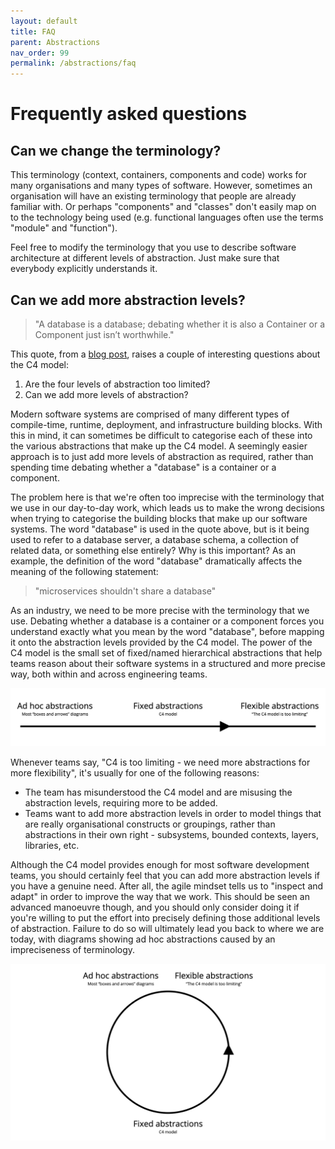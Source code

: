 ```yaml
---
layout: default
title: FAQ
parent: Abstractions
nav_order: 99
permalink: /abstractions/faq
---
```


# Frequently asked questions

## Can we change the terminology?

This terminology (context, containers, components and code) works for many organisations and many types of software. 
However, sometimes an organisation will have an existing terminology that people are already familiar with. Or perhaps 
"components" and "classes" don't easily map on to the technology being used (e.g. functional languages often use the 
terms "module" and "function").

Feel free to modify the terminology that you use to describe software architecture at different levels of abstraction. 
Just make sure that everybody explicitly understands it.

## Can we add more abstraction levels?

> "A database is a database; debating whether it is also a Container or a Component just isn’t worthwhile."

This quote, from a [blog post](https://www.ilograph.com/blog/posts/concrete-diagramming-models/), raises a couple of interesting questions about the C4 model:

1. Are the four levels of abstraction too limited?
2. Can we add more levels of abstraction?

Modern software systems are comprised of many different types of compile-time, runtime, deployment, and infrastructure 
building blocks. With this in mind, it can sometimes be difficult to categorise each of these into the various 
abstractions that make up the C4 model. A seemingly easier approach is to just add more levels of abstraction as 
required, rather than spending time debating whether a "database" is a container or a component.

The problem here is that we're often too imprecise with the terminology that we use in our day-to-day work,
which leads us to make the wrong decisions when trying to categorise the building blocks that make up our software 
systems. The word "database" is used in the quote above, but is it being used to refer to a 
database server, a database schema, a collection of related data, or something else entirely?
Why is this important? As an example, the definition of the word "database" dramatically affects the 
meaning of the following statement:

> "microservices shouldn't share a database"

As an industry, we need to be more precise with the terminology that we use. Debating whether a database is a 
container or a component forces you understand exactly what you mean by the word "database", before mapping it 
onto the abstraction levels provided by the C4 model. The power of the C4 model is the small set of fixed/named 
hierarchical abstractions that help teams reason about their software systems in a structured and more precise way,
both within and across engineering teams.

![](/images/flexible-abstractions-1.png)

Whenever teams say, "C4 is too limiting - we need more abstractions for more flexibility", it's usually for one
of the following reasons:

- The team has misunderstood the C4 model and are misusing the abstraction levels, requiring more to be added.
- Teams want to add more abstraction levels in order to model things that are really organisational constructs or groupings, rather than abstractions in their own right - subsystems, bounded contexts, layers, libraries, etc.

Although the C4 model provides enough for most software development teams, you should certainly feel that you can add
more abstraction levels if you have a genuine need. After all, the agile mindset tells us to "inspect and adapt" in 
order to improve the way that we work. This should be seen an advanced manoeuvre though, and you should only consider 
doing it if you're willing to put the effort into precisely defining those additional levels of abstraction.
Failure to do so will ultimately lead you back to where we are today, with diagrams showing ad hoc abstractions 
caused by an impreciseness of terminology.

![](/images/flexible-abstractions-2.png)